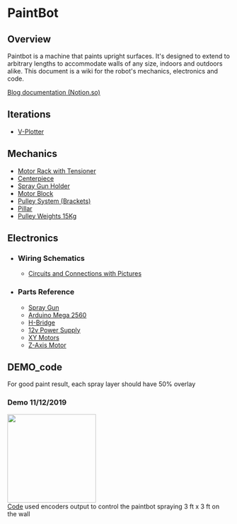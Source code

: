 # PaintBot

## Overview
Paintbot is a machine that paints upright surfaces. It's designed to extend to arbitrary lengths to accommodate walls of any size, indoors and outdoors alike. This document is a wiki for the robot's mechanics, electronics and code.

[Blog documentation (Notion.so)](https://www.notion.so/Paint-Bot-9628c4905eeb4714969bc28a3e177a94)

## Iterations
  * [V-Plotter](https://github.com/UniKlo/PaintBot/tree/master/Iterations/V-Plotter)
  
## Mechanics
  * [Motor Rack with Tensioner](https://github.com/UniKlo/PaintBot/tree/master/Mechanics/MotorRack)
  * [Centerpiece](https://github.com/UniKlo/PaintBot/tree/master/Mechanics/Centerpiece)
  * [Spray Gun Holder](https://github.com/UniKlo/PaintBot/tree/master/Mechanics/SprayGunHolder)
  * [Motor Block](https://github.com/UniKlo/PaintBot/tree/master/Mechanics/MotorBlock)
  * [Pulley System (Brackets)](https://github.com/UniKlo/PaintBot/tree/master/Mechanics/PulleySystem)
  * [Pillar](https://github.com/UniKlo/PaintBot/tree/master/Mechanics/Pillar)
  * [Pulley Weights 15Kg](https://github.com/UniKlo/PaintBot/tree/master/Mechanics/PulleyWeights)

## Electronics
  - ### Wiring Schematics
    * [Circuits and Connections with Pictures](https://github.com/UniKlo/PaintBot/tree/master/Electronics/Wiring)
  
  - ###  Parts Reference
    * [Spray Gun](https://github.com/UniKlo/PaintBot/tree/master/Electronics/Parts/SprayGun)
    * [Arduino Mega 2560](https://github.com/UniKlo/PaintBot/tree/master/Electronics/Parts/Arduino)
    * [H-Bridge](https://github.com/UniKlo/PaintBot/tree/master/Electronics/Parts/H-Bridge)
    * [12v Power Supply](https://github.com/UniKlo/PaintBot/tree/master/Electronics/Parts/PowerSupply)
    * [XY Motors](https://github.com/UniKlo/PaintBot/tree/master/Electronics/Parts/XYMotors)
    * [Z-Axis Motor](https://github.com/UniKlo/PaintBot/tree/master/Electronics/Parts/Z-AxisMotor)

## DEMO_code

For good paint result, each spray layer should have 50% overlay <br/>
### Demo 11/12/2019 <br/>
[<img src="https://imgur.com/UIRjAdK.jpg" width="200">](https://s3.us-west-2.amazonaws.com/secure.notion-static.com/7d0dce7c-0327-4c29-8f80-19949124757a/A6B893AF-5B91-4EBE-B7AC-E00EC5459D5E.mp4?X-Amz-Algorithm=AWS4-HMAC-SHA256&X-Amz-Credential=ASIAT73L2G45CFZBT5XP%2F20191115%2Fus-west-2%2Fs3%2Faws4_request&X-Amz-Date=20191115T082712Z&X-Amz-Expires=86400&X-Amz-Security-Token=IQoJb3JpZ2luX2VjEDAaCXVzLXdlc3QtMiJGMEQCIAUO7B%2B5k17YGmQs1PXu%2BkSPHHJxscoJCVqCYNmg5vyaAiAd9%2B4hUmrIms3INPAjYfIx1CZvNfKom%2BQYh3wdzwF31irRAghZEAAaDDI3NDU2NzE0OTM3MCIM%2B8fQlbSrENvdzQesKq4CU5k1G%2FL%2FBnqNh6bNl2BidvJr4t6VtqUPoQrEuaSDCxDOtIRGV2Tinavso05p84wu78VNNPFE98byosxCIZ%2FFh3y%2BsBW3WCc39rOhWgox5HACxyZF2opOkwe8mxPhTMtiOxFi2PNhofNqMXaVsT0WLj01ag7YY0i2NfPUicUyGyAdWLK3zoty%2BOwg7u2aH9jFu9ITm96Gj1ivigHycevdvP70Iyb%2Fwx3hTVjpvv%2BGsZdUL25BgZBgaKIrD%2FGSshHl6DCFN%2F0qSIcxY4bX0GZLJCS9T4vYf29xovZkyclDXoetBDcA%2Ftaar2dxJEq4qwF35XZJ01c5rwgtDKq9LMQQ8SJqUQENCtEHvi%2BgiVrwu8gFtOVkm9xR4E1oSlmLUaFGCHZP8PhxDSBjBdl%2F5hkwj7O57gU6zwJPRRSXc0t3XNzGKtIhUWtL%2BIigonfDcSIut%2F5KoLnBMi2LCVm2OY5YYpyq2ZnJY0IdBbp72bHmGWh2t2eB1F7dV68txRdhtia5mwYqWXujsCvmLiLI3Fukam5i9HdcSnsZZGXp3OClDx0MLQv1uA3UY3QmqqEUlzLKSEos8E2Br33QInjn2gi5ciJqAdmVI9RiUQjSqtPUttlq%2Fpev4nS5%2FNY5IjLX9jjF0FbIhWU%2F0b%2BX5MW5Vl3rX9C8u72i75%2BF52OTYpDuLWo4%2BjFlOxLw9kpxxtxePI65zF6oBGlWmJL0mM%2BoCnwpbFt%2FBo5BD18lNlxNeBRGbGxTjvPFpykGldnPROfL550Aw9WTl61oa7sFszrFHqm2PxM%2BI8%2B4VRiyKIF4iFYtFaUPVr6vCBK9qsc3K3vfl3tlpWD%2BINBk227ceGELarSZ%2B9m5uMG6ug%3D%3D&X-Amz-Signature=e8210ff572d41ac41e3a4d45dd7b0e9ea9be742d2cf8a51b6ef6d667bda4f8f6&X-Amz-SignedHeaders=host&response-content-disposition=filename%20%3D%22A6B893AF-5B91-4EBE-B7AC-E00EC5459D5E.mp4%22 "Paint Bot")<br/>
[Code](https://github.com/UniKlo/PaintBot/tree/master/DEMO_code) used encoders output to control the paintbot spraying 3 ft x 3 ft on the wall
